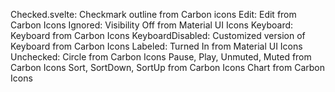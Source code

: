 Checked.svelte: Checkmark outline from Carbon icons
Edit: Edit from Carbon Icons
Ignored: Visibility Off from Material UI Icons
Keyboard: Keyboard from Carbon Icons
KeyboardDisabled: Customized version of Keyboard from Carbon Icons
Labeled: Turned In from Material UI Icons
Unchecked: Circle from Carbon Icons
Pause, Play, Unmuted, Muted from Carbon Icons
Sort, SortDown, SortUp from Carbon Icons
Chart from Carbon Icons
